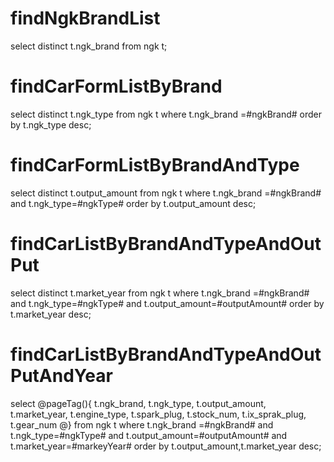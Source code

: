 findNgkBrandList
===
select distinct t.ngk_brand from ngk t;

findCarFormListByBrand
===
select distinct t.ngk_type from ngk t where  t.ngk_brand =#ngkBrand# order by t.ngk_type desc;

findCarFormListByBrandAndType
===
select distinct t.output_amount from ngk t where  t.ngk_brand =#ngkBrand#  and t.ngk_type=#ngkType# order by t.output_amount desc;

findCarListByBrandAndTypeAndOutPut
===
select  distinct t.market_year from ngk t where  t.ngk_brand =#ngkBrand#  and t.ngk_type=#ngkType# and t.output_amount=#outputAmount# order by t.market_year desc;

findCarListByBrandAndTypeAndOutPutAndYear
===
select @pageTag(){
t.ngk_brand,
t.ngk_type,
t.output_amount,
t.market_year,
t.engine_type,
t.spark_plug,
t.stock_num,
t.ix_sprak_plug,
t.gear_num
 @}
from ngk t where  t.ngk_brand =#ngkBrand#  and t.ngk_type=#ngkType# and t.output_amount=#outputAmount#
and t.market_year=#markeyYear# order by t.output_amount,t.market_year desc;